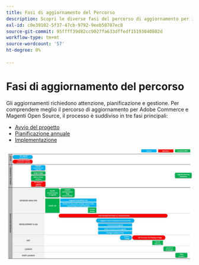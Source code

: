 ```yaml
---
title: Fasi di aggiornamento del Percorso
description: Scopri le diverse fasi del percorso di aggiornamento per i progetti Adobe Commerce e di Magento Open Source.
exl-id: c0e39102-5f37-47cb-9792-9eeb50707ec8
source-git-commit: 95ffff39d82cc9027fa633dffedf15193040802d
workflow-type: tm+mt
source-wordcount: '57'
ht-degree: 0%

---
```


# Fasi di aggiornamento del percorso

Gli aggiornamenti richiedono attenzione, pianificazione e gestione. Per comprendere meglio il percorso di aggiornamento per Adobe Commerce e Magenti Open Source, il processo è suddiviso in tre fasi principali:

- [Avvio del progetto](project-launch.md)
- [Pianificazione annuale](annual-planning.md)
- [Implementazione](implementation.md)

![](../../assets/upgrade-guide/upgrade-journey-phases.svg)
